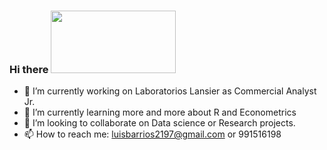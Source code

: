 ### Hi there  <img src="https://media.giphy.com/media/xFkgeu7dhfgqqxJqmj/giphy.gif" width="200" height="100" />

- 🔭 I’m currently working on Laboratorios Lansier as Commercial Analyst Jr.
- 🌱 I’m currently learning more and more about R and Econometrics
- 👯 I’m looking to collaborate on Data science or Research projects.
- 📫 How to reach me: luisbarrios2197@gmail.com or 991516198
